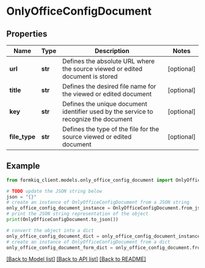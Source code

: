 # OnlyOfficeConfigDocument


## Properties

Name | Type | Description | Notes
------------ | ------------- | ------------- | -------------
**url** | **str** | Defines the absolute URL where the source viewed or edited document is stored | [optional] 
**title** | **str** | Defines the desired file name for the viewed or edited document | [optional] 
**key** | **str** | Defines the unique document identifier used by the service to recognize the document | [optional] 
**file_type** | **str** | Defines the type of the file for the source viewed or edited document | [optional] 

## Example

```python
from formkiq_client.models.only_office_config_document import OnlyOfficeConfigDocument

# TODO update the JSON string below
json = "{}"
# create an instance of OnlyOfficeConfigDocument from a JSON string
only_office_config_document_instance = OnlyOfficeConfigDocument.from_json(json)
# print the JSON string representation of the object
print(OnlyOfficeConfigDocument.to_json())

# convert the object into a dict
only_office_config_document_dict = only_office_config_document_instance.to_dict()
# create an instance of OnlyOfficeConfigDocument from a dict
only_office_config_document_form_dict = only_office_config_document.from_dict(only_office_config_document_dict)
```
[[Back to Model list]](../README.md#documentation-for-models) [[Back to API list]](../README.md#documentation-for-api-endpoints) [[Back to README]](../README.md)


